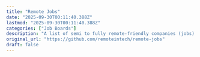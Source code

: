```yaml
---
title: "Remote Jobs"
date: "2025-09-30T00:11:40.388Z"
lastmod: "2025-09-30T00:11:40.388Z"
categories: ["Job Boards"]
description: "A list of semi to fully remote-friendly companies (jobs) in tech. - remoteintech/remote-jobs"
original_url: "https://github.com/remoteintech/remote-jobs"
draft: false
---
```

